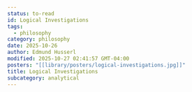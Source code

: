 ```yaml
---
status: to-read
id: Logical Investigations
tags:
  - philosophy
category: philosophy
date: 2025-10-26
author: Edmund Husserl
modified: 2025-10-27 02:41:57 GMT-04:00
posters: "[[library/posters/logical-investigations.jpg]]"
title: Logical Investigations
subcategory: analytical
---
```

